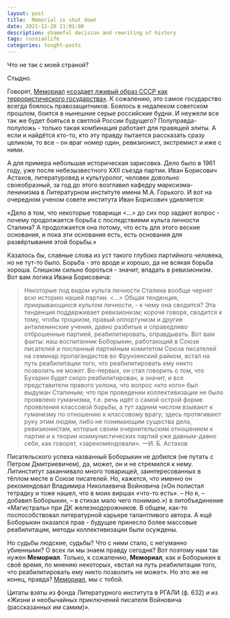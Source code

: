 ```yaml
---
layout: post
title:  Memorial is shut down
date: 2021-12-28 21:01:00
description: shameful decision and rewriting of history
tags: russianlife
categories: tought-posts
---
```

Что не так с моей страной?

Стыдно.

Говорят, [Мемориал](https://www.memo.ru/ru-ru/) [«создает лживый образ СССР как террористического государства»](https://meduza.io/feature/2021/12/28/s-novym-godom-s-novoy-likvidatsiey?fbclid=IwAR3lkI9AneQVIjugIJgHL1W8vbvuUUWMtEGY2QYou9o3rL8UsSWU2lxoRrY). К сожалению, это самое государство всегда боялось правозащитников. Боялось в недалеком советском прошлом, боится в нынешние серые российские будни. И неужели все так же будет бояться в светлой России будущего? Полуправда-полуложь - только такая комбинация работает для правящей элиты. А если и найдётся кто-то, кто эту правду пытается рассказать сразу целиком, то все - он враг номер один, ревизионист, экстремист и иже с ними. 

А для примера небольшая историческая зарисовка. Дело было в 1961 году, уже после небезызвестного XXII съезда партии. Иван Борисович Астахов, литературовед и культуролог, человек довольно своеобразный, за год до этого возглавил кафедру марксизма-ленинизма в Литературном институте имени М.А. Горького. И вот на очередном ученом совете института Иван Борисович удивляется:

«Дело в том, что некоторые товарищи <…> до сих пор задают вопрос - почему продолжается борьба с последствиями культа личности Сталина? А продолжается она потому, что есть для этого веские основания, и пока эти основания есть, есть основания для развёртывания этой борьбы.»

Казалось бы, славные слова из уст такого глубоко партийного человека, но не тут-то было. Борьба - это вроде и хорошо, да не всякая борьба хороша. Слишком сильно бороться - значит, впадать в ревизионизм. Вот вам логика Ивана Борисовича:

<blockquote>
  Некоторые под видом культа личности Сталина вообще чернят всю историю нашей партии. <…> Общая тенденция, прикрывающихся культом личности, - к чему она сводится? Эта тенденция поддерживает ревизионизм; короче говоря, сводится к тому, чтобы троцкизм, правый оппортунизм и другие антиленинские учения, давно разбитые и справедливо отброшенные партией, реабилитировать, оправдывать. Вот вам факты: наш воспитанник Боборыкин, работающий в Союзе писателей и посланный партийным комитетом Союза писателей на семинар пропагандистов во Фрунзенский райком, встал на путь реабилитации того, что реабилитировать ему никто позволить не может. Во-первых, он стал говорить о том, что Бухарин будет скоро реабилитирован, а значит, и все представители правого уклона, что вопрос «кто кого» был выдуман Сталиным; что при проведении коллективизации не было проявлено гуманизма, т.е. речь идёт о самой острой форме проявления классовой борьбы, а тут задним числом взывают к гуманизму по отношению к классовому врагу; здесь протягивают руку этим людям, либо не понимающим существа дела, ревизионистам, которые своим очернительским отношением к партии и к теории коммунистических партий уже давным-давно себя, как говорят, «зарекомендовали».
    —И. Б. Астахов
</blockquote>

Писательского успеха названный Боборыкин не добился (не путать с Петром Дмитриевичем), да, может, он и не стремился к нему. Литинститут заканчивало много товарищей, заинтересованных в тёплом месте в Союзе писателей. Но, кажется, что именно он рекомендовал Владимира Николаевича Войновича («Он полистал тетрадку и тоже нашел, что в моих виршах «что-то есть». – Но я, – добавил Боборыкин, – в стихах мало чего понимаю.») в литобъединение «Магистраль» при ДК железнодорожников. В общем, как-то поспособствовал литературной карьере талантливого автора. А ещё Боборыкин оказался прав - будущее принесло более массовые реабилитации, методы коллективизации были осуждены.

Но судьбы людские, судьбы? Что с ними стало, с негуманно убиенными? О всех ли мы знаем правду сегодня? Вот поэтому нам так нужен **Мемориал**. Только, к сожалению, **Мемориал**, как и Боборыкин в своё время, по мнению некоторых, «встал на путь реабилитации того, что реабилитировать ему никто позволить не может». Но это же не конец, правда? [Мемориал](https://www.memo.ru/ru-ru/), мы с тобой. 

Цитаты взяты из фонда Литературного института в РГАЛИ (ф. 632) и из «Жизни и необычайных приключений писателя Войновича (рассказанных им самим)».
